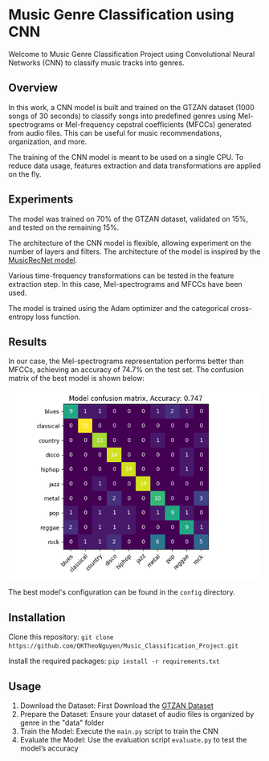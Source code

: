 # Music Genre Classification using CNN

Welcome to Music Genre Classification Project using Convolutional Neural Networks (CNN) to classify music tracks into genres.

## Overview

In this work, a CNN model is built and trained on the GTZAN dataset (1000 songs of 30 seconds) to classify songs into predefined genres using Mel-spectrograms or Mel-frequency cepstral coefficients (MFCCs) generated from audio files. This can be useful for music recommendations, organization, and more.

The training of the CNN model is meant to be used on a single CPU. To reduce data usage, features extraction and data transformations are applied on the fly.

## Experiments

The model was trained on 70% of the GTZAN dataset, validated on 15%, and tested on the remaining 15%.

The architecture of the CNN model is flexible, allowing experiment on the number of layers and filters. 
The architecture of the model is inspired by the [MusicRecNet model](https://ietresearch.onlinelibrary.wiley.com/doi/full/10.1049/el.2019.4202).

Various time-frequency transformations can be tested in the feature extraction step. In this case, Mel-spectrograms and MFCCs have been used. 

The model is trained using the Adam optimizer and the categorical cross-entropy loss function. 

## Results

In our case, the Mel-spectrograms representation performs better than MFCCs, achieving an accuracy of 74.7% on the test set. 
The confusion matrix of the best model is shown below:

![Confusion Matrix](confusion_matrix_best_model.png)

The best model's configuration can be found in the `config` directory.


## Installation

Clone this repository:
`
git clone https://github.com/QKTheoNguyen/Music_Classification_Project.git
`

Install the required packages:
`
pip install -r requirements.txt
`

## Usage

1. Download the Dataset: First Download the [GTZAN Dataset](https://www.kaggle.com/datasets/andradaolteanu/gtzan-dataset-music-genre-classification)
1. Prepare the Dataset: Ensure your dataset of audio files is organized by genre in the "data" folder
2. Train the Model: Execute the `main.py` script to train the CNN
3. Evaluate the Model: Use the evaluation script `evaluate.py` to test the model’s accuracy
